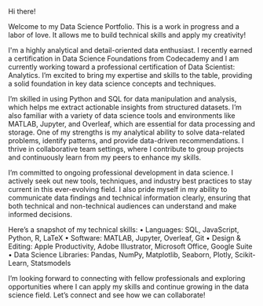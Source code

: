 Hi there! 

Welcome to my Data Science Portfolio. This is a work in progress and a labor of love. It allows me to build technical skills and apply my creativity! 

I'm a highly analytical and detail-oriented data enthusiast. I recently earned a certification in Data Science Foundations from Codecademy and I am currently working toward a professional certification of Data Scientist: Analytics. I’m excited to bring my expertise and skills to the table, providing a solid foundation in key data science concepts and techniques.

I’m skilled in using Python and SQL for data manipulation and analysis, which helps me extract actionable insights from structured datasets. I’m also familiar with a variety of data science tools and environments like MATLAB, Jupyter, and Overleaf, which are essential for data processing and storage. One of my strengths is my analytical ability to solve data-related problems, identify patterns, and provide data-driven recommendations. I thrive in collaborative team settings, where I contribute to group projects and continuously learn from my peers to enhance my skills.

I’m committed to ongoing professional development in data science. I actively seek out new tools, techniques, and industry best practices to stay current in this ever-evolving field. I also pride myself in my ability to communicate data findings and technical information clearly, ensuring that both technical and non-technical audiences can understand and make informed decisions.

Here’s a snapshot of my technical skills:
•	Languages: SQL, JavaScript, Python, R, LaTeX
•	Software: MATLAB, Jupyter, Overleaf, Git
•	Design & Editing: Apple Productivity, Adobe Illustrator, Microsoft Office, Google Suite
•	Data Science Libraries: Pandas, NumPy, Matplotlib, Seaborn, Plotly, Scikit-Learn, Statsmodels

I’m looking forward to connecting with fellow professionals and exploring opportunities where I can apply my skills and continue growing in the data science field. Let’s connect and see how we can collaborate!



